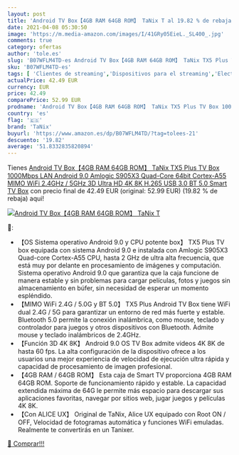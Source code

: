 ```yaml
---
layout: post
title: 'Android TV Box【4GB RAM 64GB ROM】 TaNix T al 19.82 % de rebaja'
date: 2021-04-08 05:30:50
image: 'https://m.media-amazon.com/images/I/41GRy05EieL._SL400_.jpg'
comments: true
category: ofertas
author: 'tole.es'
slug: 'B07WFLM4TD-es Android TV Box【4GB RAM 64GB ROM】 TaNix TX5 Plus TV Box...'
sku: 'B07WFLM4TD-es'
tags: [ 'Clientes de streaming','Dispositivos para el streaming','Electrónica','Equipos de audio y Hi-Fi','smart','tanix','tv', ]
actualPrice: 42.49 EUR
currency: EUR
price: 42.49
comparePrice: 52.99 EUR
prodname: 'Android TV Box【4GB RAM 64GB ROM】 TaNix TX5 Plus TV Box 1000Mbps LAN Android 9.0 Amlogic S905X3 Quad-Core 64bit Cortex-A55 MIMO WiFi 2.4GHz / 5GHz  3D Ultra HD 4K 8K H.265 USB 3.0 BT 5.0 Smart TV Box'
country: 'es'
flag: '🇪🇸'
brand: 'TaNix'
buyurl: 'https://www.amazon.es/dp/B07WFLM4TD/?tag=tolees-21'
descuento: '19.82'
average: '51.8332835820894'
---
```


Tienes [Android TV Box【4GB RAM 64GB ROM】 TaNix TX5 Plus TV Box 1000Mbps LAN Android 9.0 Amlogic S905X3 Quad-Core 64bit Cortex-A55 MIMO WiFi 2.4GHz / 5GHz  3D Ultra HD 4K 8K H.265 USB 3.0 BT 5.0 Smart TV Box](https://www.amazon.es/dp/B07WFLM4TD/?tag=tolees-21) con precio final de  42.49 EUR (original: 52.99 EUR) (19.82 %  de rebaja) aqui!

[![Android TV Box【4GB RAM 64GB ROM】 TaNix T](https://m.media-amazon.com/images/I/41GRy05EieL._SL400_.jpg)](https://www.amazon.es/dp/B07WFLM4TD/?tag=tolees-21)

🔎:

- 【OS Sistema operativo Android 9.0 y CPU potente box】 TX5 Plus TV box equipada con sistema Android 9.0 e instalada con Amlogic S905X3 Quad-core Cortex-A55 CPU, hasta 2 GHz de ultra alta frecuencia, que está muy por delante en procesamiento de imágenes y computación. Sistema operativo Android 9.0 que garantiza que la caja funcione de manera estable y sin problemas para cargar películas, fotos y juegos sin almacenamiento en búfer, sin necesidad de esperar un momento espléndido.
- 【MIMO WiFi 2.4G / 5.0G y BT 5.0】 TX5 Plus Android TV Box tiene WiFi dual 2.4G / 5G para garantizar un entorno de red más fuerte y estable. Bluetooth 5.0 permite la conexión inalámbrica, como mouse, teclado y controlador para juegos y otros dispositivos con Bluetooth. Admite mouse y teclado inalámbricos de 2.4GHz.
- 【Función 3D 4K 8K】 Android 9.0 OS TV Box admite videos 4K 8K de hasta 60 fps. La alta configuración de la dispositivo ofrece a los usuarios una mejor experiencia de velocidad de ejecución ultra rápida y capacidad de procesamiento de imagen profesional.
- 【4GB RAM / 64GB ROM】 Esta caja de Smart TV proporciona 4GB RAM 64GB ROM. Soporte de funcionamiento rápido y estable. La capacidad extendida máxima de 64G le permite más espacio para descargar sus aplicaciones favoritas, navegar por sitios web, jugar juegos y películas 4K 8K.
- 【Con ALICE UX】 Original de TaNix, Alice UX equipado con Root ON / OFF, Velocidad de fotogramas automática y funciones WiFi emuladas. Realmente te convertirás en un Tanixer.

[🛒 Comprar!!!](https://www.amazon.es/dp/B07WFLM4TD/?tag=tolees-21)
